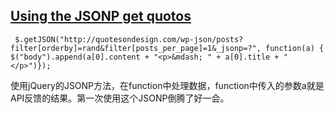 ## [Using the JSONP get quotos](http://quotesondesign.com/api-v4-0/)

` $.getJSON("http://quotesondesign.com/wp-json/posts?filter[orderby]=rand&filter[posts_per_page]=1&_jsonp=?", function(a) {
$("body").append(a[0].content + "<p>&mdash; " + a[0].title + "</p>")});`

使用jQuery的JSONP方法，在function中处理数据，function中传入的参数a就是API反馈的结果。第一次使用这个JSONP倒腾了好一会。

